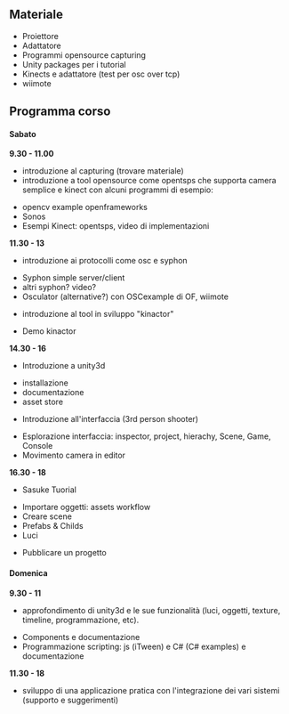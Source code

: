 ## Materiale

* Proiettore
* Adattatore
* Programmi opensource capturing
* Unity packages per i tutorial
* Kinects e adattatore (test per osc over tcp)
* wiimote

## Programma corso

#### Sabato

**9.30 - 11.00**

- introduzione al capturing (trovare materiale)
- introduzione a tool opensource come opentsps che supporta camera semplice e kinect con alcuni programmi di esempio: 
 * opencv example openframeworks 
 * Sonos
 * Esempi Kinect: opentsps, video di implementazioni 

**11.30 - 13**

- introduzione ai protocolli come osc e syphon
 * Syphon simple server/client
 * altri syphon? video?
 * Osculator (alternative?) con OSCexample di OF, wiimote
- introduzione al tool in sviluppo "kinactor"
 * Demo kinactor

**14.30 - 16**

- Introduzione a unity3d
 * installazione
 * documentazione
 * asset store
- Introduzione all'interfaccia (3rd person shooter)
 * Esplorazione interfaccia: inspector, project, hierachy, Scene, Game, Console
 * Movimento camera in editor
 
**16.30 - 18**

- Sasuke Tuorial
 * Importare oggetti: assets workflow
 * Creare scene
 * Prefabs & Childs 
 * Luci
- Pubblicare un progetto

#### Domenica

**9.30 - 11**

- approfondimento di unity3d e le sue funzionalità (luci, oggetti, texture, timeline, programmazione, etc).
 * Components e documentazione
 * Programmazione scripting: js (iTween) e C# (C# examples) e documentazione

**11.30 - 18**
 
- sviluppo di una applicazione pratica con l'integrazione dei vari sistemi (supporto e suggerimenti)
